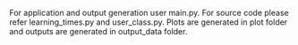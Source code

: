 For application and output generation user main.py. For source code please refer learning_times.py and user_class.py. Plots are generated in plot folder and outputs are generated in output_data folder.
